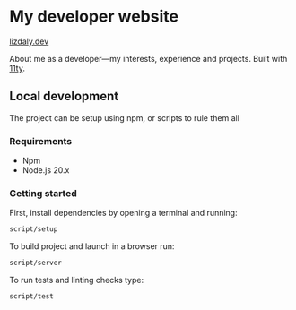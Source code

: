 # My developer website

[lizdaly.dev](https://lizdaly.dev/)

About me as a developer—my interests, experience and projects. Built with [11ty](https://www.11ty.dev/).

## Local development

The project can be setup using npm, or scripts to rule them all

### Requirements

- Npm
- Node.js 20.x

### Getting started 

First, install dependencies by opening a terminal and running:

```bash
script/setup
```

To build project and launch in a browser run:


```bash
script/server
```

To run tests and linting checks type:

```bash
script/test
```
